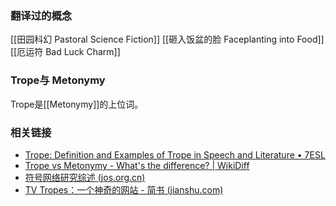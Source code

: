 ### 翻译过的概念
[[田园科幻 Pastoral Science Fiction]]
[[砸入饭盆的脸 Faceplanting into Food]]
[[厄运符 Bad Luck Charm]]

### Trope与 Metonymy 

Trope是[[Metonymy]]的上位词。

### 相关链接
- [Trope: Definition and Examples of Trope in Speech and Literature • 7ESL](https://7esl.com/trope/)
- [Trope vs Metonymy - What's the difference? | WikiDiff](https://wikidiff.com/trope/metonymy)
- [符号网络研究综述 (jos.org.cn)](http://www.jos.org.cn/html/2014/1/4503.htm)
- [TV Tropes：一个神奇的网站 - 简书 (jianshu.com)](https://www.jianshu.com/p/35374f22c03a)